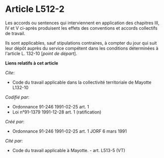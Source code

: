 # Article L512-2

Les accords ou sentences qui interviennent en application des chapitres III, IV et V ci-après produisent les effets des
conventions et accords collectifs de travail.

Ils sont applicables, sauf stipulations contraires, à compter du jour qui suit leur dépôt auprès du service compétent dans
les conditions déterminées à l'article L. 132-10 [*point de départ*].

**Liens relatifs à cet article**

_Cite_:

  - Code du travail applicable dans la collectivité territoriale de Mayotte L132-10

_Codifié par_:

  - Ordonnance 91-246 1991-02-25 art. 1
  - Loi n°91-1379 1991-12-28 art. 1 (ratification)

_Créé par_:

  - Ordonnance 91-246 1991-02-25 art. 1 JORF 6 mars 1991

_Cité par_:

  - Code du travail applicable à Mayotte. - art. L513-5 (VT)
